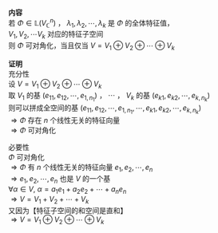 **内容**    
若 $\Phi\in\mathbb{L}(V_\mathbb{C}^n)$ ， $\lambda_1,\lambda_2,\cdots,\lambda_k$ 是 $\Phi$ 的全体特征值，    
 $V_1,V_2,\cdots V_k$ 对应的特征子空间    
则 $\Phi$ 可对角化，当且仅当 $V=V_1\oplus V_2\oplus\cdots\oplus V_k$     
    
**证明**    
充分性    
设 $V=V_1\oplus V_2\oplus\cdots\oplus V_k$     
取 $V_1$ 的基 $(e_{11},e_{12},\cdots,e_{1,n_1})$ ， $\cdots$ ， $V_k$ 的基 $(e_{k1},e_{k2},\cdots,e_{k,n_k})$     
则可以拼成全空间的基 $(e_{11},e_{12},\cdots,e_{1,n_1},\cdots,e_{k1},e_{k2},\cdots,e_{k,n_k})$     
 $\Rightarrow\Phi$ 存在 $n$ 个线性无关的特征向量    
 $\Rightarrow\Phi$ 可对角化    
    
必要性    
 $\Phi$ 可对角化    
 $\Rightarrow\Phi$ 有 $n$ 个线性无关的特征向量 $e_1,e_2,\cdots,e_n$     
 $\Rightarrow e_1,e_2,\cdots,e_n$ 也是 $V$ 的一个基    
 $\forall\alpha\in V,\ \alpha=a_1e_1+a_2e_2+\cdots+a_ne_n$     
 $\Rightarrow V=V_1+V_2+\cdots+V_k$     
又因为【特征子空间的和空间是直和】    
 $\Rightarrow V=V_1\oplus V_2\oplus\cdots\oplus V_k$     
